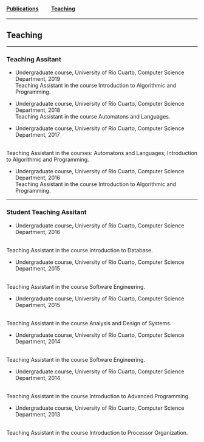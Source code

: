 #### [Publications](/publications)&nbsp;   &nbsp;   &nbsp;   &nbsp;   &nbsp; [Teaching](/teaching)&nbsp;   &nbsp;   &nbsp;   &nbsp;   &nbsp;   

---

## Teaching

---

### Teaching Assitant


* Undergraduate course, University of Río Cuarto, Computer Science Department, 2019<br>
Teaching Assistant in the course Introduction to Algorithmic and Programming.


* Undergraduate course, University of Río Cuarto, Computer Science Department, 2018<br>
Teaching Assistant in the course Automatons and Languages.


* Undergraduate course, University of Río Cuarto, Computer Science Department, 2017
<br>
Teaching Assistant in the courses: Automatons and Languages; Introduction to Algorithmic and Programming.


* Undergraduate course, University of Río Cuarto, Computer Science Department, 2016<br>
Teaching Assistant in the course Introduction to Algorithmic and Programming.

---

### Student Teaching Assitant


* Undergraduate course, University of Río Cuarto, Computer Science Department, 2016
<br> 
Teaching Assistant in the course Introduction to Database.


* Undergraduate course, University of Río Cuarto, Computer Science Department, 2015
<br>
Teaching Assistant in the course Software Engineering.


* Undergraduate course, University of Río Cuarto, Computer Science Department, 2015
<br>
Teaching Assistant in the course Analysis and Design of Systems.


* Undergraduate course, University of Río Cuarto, Computer Science Department, 2014
<br>
Teaching Assistant in the course Software Engineering.


* Undergraduate course, University of Río Cuarto, Computer Science Department, 2014
<br>
Teaching Assistant in the course Introduction to Advanced Programming.


* Undergraduate course, University of Río Cuarto, Computer Science Department, 2013
<br>
Teaching Assistant in the course Introduction to Processor Organization.